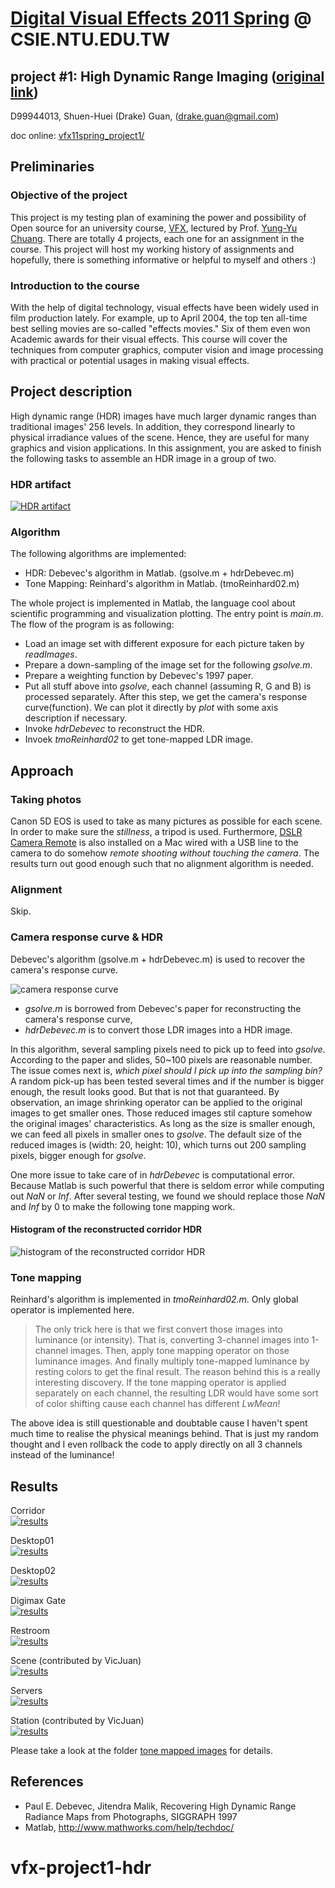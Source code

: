 # [Digital Visual Effects 2011 Spring](http://www.csie.ntu.edu.tw/~cyy/courses/vfx/11spring/ "Digital Visual Effects 2011 Spring") @ CSIE.NTU.EDU.TW
## project #1: High Dynamic Range Imaging ([original link](http://www.csie.ntu.edu.tw/~cyy/courses/vfx/11spring/assignments/))

D99944013,
Shuen-Huei (Drake) Guan,
(drake.guan@gmail.com)

doc online: [vfx11spring_project1/](vfx11spring_project1/ "online document")

## Preliminaries

### Objective of the project

This project is my testing plan of examining the power and possibility of Open source for an university course, [VFX](http://www.csie.ntu.edu.tw/~cyy/courses/vfx/11spring/overview/ "Digital Visual Effects 2011 Spring"), lectured by Prof. [Yung-Yu Chuang](http://www.csie.ntu.edu.tw/~cyy/ "Yung-Yu Chuang 莊永裕"). There are totally 4 projects, each one for an assignment in the course. This project will host my working history of assignments and hopefully, there is something informative or helpful to myself and others :)

### Introduction to the course

With the help of digital technology, visual effects have been widely used in film production lately. For example, up to April 2004, the top ten all-time best selling movies are so-called "effects movies." Six of them even won Academic awards for their visual effects. This course will cover the techniques from computer graphics, computer vision and image processing with practical or potential usages in making visual effects.

## Project description

High dynamic range (HDR) images have much larger dynamic ranges than traditional images' 256 levels. In addition, they correspond linearly to physical irradiance values of the scene. Hence, they are useful for many graphics and vision applications. In this assignment, you are asked to finish the following tasks to assemble an HDR image in a group of two.

### HDR artifact  

[![HDR artifact](image/tone-mapped-thumb/servers_tone_mapped_thumb.png "HDR artifcat")](image/tone-mapped/servers_tone_mapped.png "HDR artifact")

### Algorithm

The following algorithms are implemented:

* HDR: Debevec's algorithm in Matlab. (gsolve.m + hdrDebevec.m)
* Tone Mapping: Reinhard's algorithm in Matlab. (tmoReinhard02.m)

The whole project is implemented in Matlab, the language cool about scientific programming and visualization plotting. The entry point is *main.m*. The flow of the program is as following:

* Load an image set with different exposure for each picture taken by *readImages*.
* Prepare a down-sampling of the image set for the following *gsolve.m*.
* Prepare a weighting function by Debevec's 1997 paper.
* Put all stuff above into *gsolve*, each channel (assuming R, G and B) is processed separately. After this step, we get the camera's response curve(function). We can plot it directly by *plot* with some axis description if necessary.
* Invoke *hdrDebevec* to reconstruct the HDR.
* Invoek *tmoReinhard02* to get tone-mapped LDR image.

## Approach

### Taking photos

Canon 5D EOS is used to take as many pictures as possible for each scene. In order to make sure the *stillness*, a tripod is used. Furthermore, [DSLR Camera Remote](http://www.ononesoftware.com/products/dslr-camera-remote/ "DSLR Camera Remote") is also installed on a Mac wired with a USB line to the camera to do somehow *remote shooting without touching the camera*. The results turn out good enough such that no alignment algorithm is needed.

### Alignment

Skip.

### Camera response curve & HDR

Debevec's algorithm (gsolve.m + hdrDebevec.m) is used to recover the camera's response curve. 

![camera response curve](image/camera_response_curve.png "reconstructed camera response curve for the used Canon 5D")

* *gsolve.m* is borrowed from Debevec's paper for reconstructing the camera's response curve,
* *hdrDebevec.m* is to convert those LDR images into a HDR image.

In this algorithm, several sampling pixels need to pick up to feed into *gsolve*. According to the paper and slides, 50~100 pixels are reasonable number. The issue comes next is, *which pixel should I pick up into the sampling bin?* A random pick-up has been tested several times and if the number is bigger enough, the result looks good. But that is not that guaranteed. By observation, an image shrinking operator can be applied to the original images to get smaller ones. Those reduced images stil capture somehow the original images' characteristics. As long as the size is smaller enough, we can feed all pixels in smaller ones to *gsolve*. The default size of the reduced images is (width: 20, height: 10), which turns out 200 sampling pixels, bigger enough for *gsolve*.

One more issue to take care of in *hdrDebevec* is computational error. Because Matlab is such powerful that there is seldom error while computing out *NaN* or *Inf*. After several testing, we found we should replace those *NaN* and *Inf* by 0 to make the following tone mapping work.

#### Histogram of the reconstructed corridor HDR

![histogram of the reconstructed corridor HDR](image/hist_of_corridor_hdr.png 'histogram of the reconstructed corridor HDR')

### Tone mapping

Reinhard's algorithm is implemented in *tmoReinhard02.m*. Only global operator is implemented here. 

> The only trick here is that we first convert those images into luminance (or intensity). That is, converting 3-channel images into 1-channel images. Then, apply tone mapping operator on those luminance images. And finally multiply tone-mapped luminance by resting colors to get the final result. The reason behind this is a really interesting discovery. If the tone mapping operator is applied separately on each channel, the resulting LDR would have some sort of color shifting cause each channel has different *LwMean*!

The above idea is still questionable and doubtable cause I haven't spent much time to realise the physical meanings behind. That is just my random thought and I even rollback the code to apply directly on all 3 channels instead of the luminance!

## Results

Corridor  
[![results](image/tone-mapped-thumb/corridor_tone_mapped_thumb.png)](image/tone-mapped/corridor_tone_mapped.png 'corridor')

Desktop01  
[![results](image/tone-mapped-thumb/desktop01_tone_mapped_thumb.png)](image/tone-mapped/desktop01_tone_mapped.png 'desktop01')

Desktop02  
[![results](image/tone-mapped-thumb/desktop02_tone_mapped_thumb.png)](image/tone-mapped/desktop02_tone_mapped.png 'desktop02')

Digimax Gate  
[![results](image/tone-mapped-thumb/digimax_gate_tone_mapped_thumb.png)](image/tone-mapped/digimax_gate_tone_mapped.png 'digimax gate')

Restroom  
[![results](image/tone-mapped-thumb/restroom_tone_mapped_thumb.png)](image/tone-mapped/restroom_tone_mapped.png 'restroom')

Scene (contributed by VicJuan)  
[![results](image/tone-mapped-thumb/scene_tone_mapped_thumb.png)](image/tone-mapped/scene_tone_mapped.png 'scene')

Servers  
[![results](image/tone-mapped-thumb/servers_tone_mapped_thumb.png)](image/tone-mapped/servers_tone_mapped.png 'servers')

Station (contributed by VicJuan)  
[![results](image/tone-mapped-thumb/station_tone_mapped_thumb.png)](image/tone-mapped/station_tone_mapped.png 'station')

Please take a look at the folder [tone mapped images](image/tone-mapped 'tone mapped images') for details.

## References

* Paul E. Debevec, Jitendra Malik, Recovering High Dynamic Range Radiance Maps from Photographs, SIGGRAPH 1997
* Matlab, <http://www.mathworks.com/help/techdoc/>

# vfx-project1-hdr
